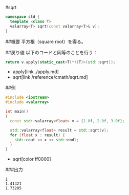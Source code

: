 #sqrt
```cpp
namespace std {
  template <class T>
  valarray<T> sqrt(const valarray<T>& v);
}
```

##概要
平方根（square root）を得る。


##戻り値
以下のコードと同等のことを行う：

```cpp
return v.apply(static_cast<T(*)(T)>(std::sqrt));
```
* apply[link ./apply.md]
* sqrt[link /reference/cmath/sqrt.md]


##例
```cpp
#include <iostream>
#include <valarray>

int main()
{
  const std::valarray<float> v = {1.0f, 2.0f, 3.0f};

  std::valarray<float> result = std::sqrt(v);
  for (float x : result) {
    std::cout << x << std::endl;
  }
}
```
* sqrt[color ff0000]

###出力
```
1
1.41421
1.73205
```



